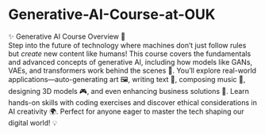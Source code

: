 # Generative-AI-Course-at-OUK
 ✨ Generative AI Course Overview 🚀  
Step into the future of technology where machines don’t just follow rules but *create* new content like humans! This course covers the fundamentals and advanced concepts of generative AI, including how models like GANs, VAEs, and transformers work behind the scenes 🤖. You’ll explore real-world applications—auto-generating art 🖼️, writing text 📝, composing music 🎵, designing 3D models 🎮, and even enhancing business solutions 💼. Learn hands-on skills with coding exercises and discover ethical considerations in AI creativity 🌍. Perfect for anyone eager to master the tech shaping our digital world! 💡

